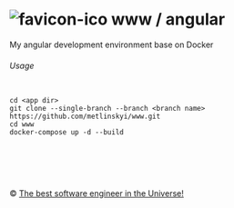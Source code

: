 ![favicon-ico] www / angular
=======

My angular development environment base on Docker

###### Usage

```

cd <app dir>
git clone --single-branch --branch <branch name> https://github.com/metlinskyi/www.git
cd www
docker-compose up -d --build

```

&nbsp;
============
&copy; [The best software engineer in the Universe!](http://www.metlinskyi.com/)

[favicon-ico]: https://raw.github.com/metlinskyi/www/angular/favicon.png
